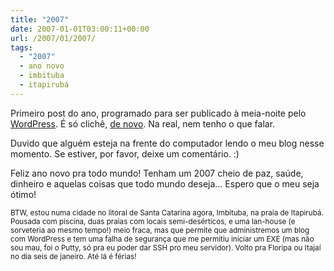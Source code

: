 ```yaml
---
title: "2007"
date: 2007-01-01T03:00:11+00:00
url: /2007/01/2007/
tags:
  - "2007"
  - ano novo
  - imbituba
  - itapirubá
---
```


Primeiro post do ano, programado para ser publicado à meia-noite pelo [WordPress][1]. É só clichê, [de novo][2]. Na real, nem tenho o que falar.

Duvido que alguém esteja na frente do computador lendo o meu blog nesse momento. Se estiver, por favor, deixe um comentário. :)

Feliz ano novo pra todo mundo! Tenham um 2007 cheio de paz, saúde, dinheiro e aquelas coisas que todo mundo deseja… Espero que o meu seja ótimo!

<small>BTW, estou numa cidade no litoral de Santa Catarina agora, Imbituba, na praia de Itapirubá. Pousada com piscina, duas praias com locais semi-desérticos, e uma lan-house (e sorveteria ao mesmo tempo!) meio fraca, mas que permite que administremos um blog com WordPress e tem uma falha de segurança que me permitiu iniciar um EXE (mas não sou mau, foi o Putty, só pra eu poder dar SSH pro meu servidor). Volto pra Floripa ou Itajaí no dia seis de janeiro. Até lá é férias!</small>

[1]: http://wordpress.org/
[2]: /2006/12/cliche/
